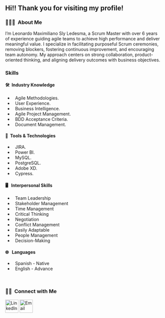 <h2> Hi!! Thank you for visiting my profile!</h2>

<h3> 👨🏻‍💻 &nbsp;About Me </h3>

I’m Leonardo Maximiliano Sly Ledesma, a Scrum Master with over 6 years of experience guiding agile teams to achieve high performance and deliver meaningful value. I specialize in facilitating purposeful Scrum ceremonies, removing blockers, fostering continuous improvement, and encouraging team autonomy. My approach centers on strong collaboration, product-oriented thinking, and aligning delivery outcomes with business objectives.

<h3> Skills</h3>

<h4> 🛠 &nbsp;Industry Knowledge</h4>

- &nbsp; Agile Methodologies.
- &nbsp; User Experience.
- &nbsp; Business Intelligence.
- &nbsp; Agile Project Management.
- &nbsp; BDD Acceptance Criteria.
- &nbsp; Document Management.


<h4> 🔧 &nbsp;Tools & Technologies</h4>

- &nbsp; JIRA.
- &nbsp; Power BI.
- &nbsp; MySQL.
- &nbsp; PostgreSQL.
- &nbsp; Adobe XD.
- &nbsp; Cypress.

<h4> 🖥 &nbsp; Interpersonal Skills</h4>

- &nbsp; Team Leadership
- &nbsp; Stakeholder Management
- &nbsp; Time Management
- &nbsp; Critical Thinking
- &nbsp; Negotiation
- &nbsp; Conflict Management
- &nbsp; Easily Adaptable
- &nbsp; People Management
- &nbsp; Decision-Making

<h4> 🌐 &nbsp; Languages</h4>

- &nbsp; Spanish - Native
- &nbsp; English - Advance

<br/>

<h3> 🤝🏻 &nbsp;Connect with Me </h3>

<p align="left">
<a href="https://www.linkedin.com/in/slyleonardo/"><img alt="LinkedIn" src="https://imgs.search.brave.com/wbcWsku_qCR_yuxwaHpDm0P97GK4wPnlwlmZ1wVf_TQ/rs:fit:500:0:1:0/g:ce/aHR0cHM6Ly9jZG4t/aWNvbnMtcG5nLmZy/ZWVwaWsuY29tLzI1/Ni8yNjczLzI2NzM3/NzcucG5nP3NlbXQ9/YWlzX2h5YnJpZA" width="42" height="42"></a>
<a href="mailto:leonardo.m.sly@hotmail.com"><img alt="Email" src="https://imgs.search.brave.com/VnAVHyy5HsyYhhHzUB7zC-o3EVEyoh_-t12oVNT8WpU/rs:fit:500:0:1:0/g:ce/aHR0cHM6Ly9jZG4t/aWNvbnMtcG5nLmZy/ZWVwaWsuY29tLzI1/Ni84ODgvODg4ODUz/LnBuZz9zZW10PWFp/c19oeWJyaWQ" width="42" height="42"></a>
</p>
